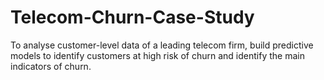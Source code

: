 # Telecom-Churn-Case-Study
To analyse customer-level data of a leading telecom firm, build predictive models to identify customers at high risk of churn and identify the main indicators of churn.
